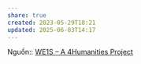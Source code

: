 ```yaml
---
share: true
created: 2023-05-29T18:21
updated: 2025-06-03T14:17
---
```

Nguồn:: [WE1S – A 4Humanities Project](https://we1s.ucsb.edu/)
